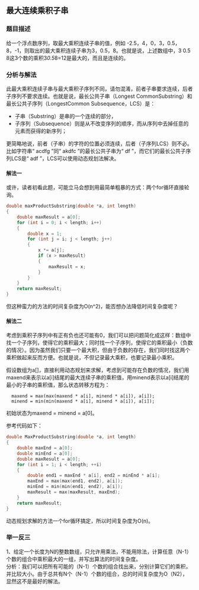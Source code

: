 ## 最大连续乘积子串

### 题目描述
给一个浮点数序列，取最大乘积连续子串的值，例如 -2.5，4，0，3，0.5，8，-1，则取出的最大乘积连续子串为3，0.5，8。也就是说，上述数组中，3 0.5 8这3个数的乘积3*0.5*8=12是最大的，而且是连续的。

### 分析与解法

此最大乘积连续子串与最大乘积子序列不同，请勿混淆，前者子串要求连续，后者子序列不要求连续。也就是说，最长公共子串（Longest CommonSubstring）和最长公共子序列（LongestCommon Subsequence，LCS）是：  

* 子串（Substring）是串的一个连续的部分，
* 子序列（Subsequence）则是从不改变序列的顺序，而从序列中去掉任意的元素而获得的新序列；  

更简略地说，前者（子串）的字符的位置必须连续，后者（子序列LCS）则不必。比如字符串“ acdfg ”同“ akdfc ”的最长公共子串为“ df ”，而它们的最长公共子序列LCS是“ adf ”，LCS可以使用动态规划法解决。  

#### 解法一  

或许，读者初看此题，可能立马会想到用最简单粗暴的方式：两个for循环直接轮询。  

```c
double maxProductSubstring(double *a, int length)
{
	double maxResult = a[0];
	for (int i = 0; i < length; i++)
	{
		double x = 1;
		for (int j = i; j < length; j++)
		{
			x *= a[j];
			if (x > maxResult)
			{
				maxResult = x;
			}
		}
	}
	return maxResult;
}
```

但这种蛮力的方法的时间复杂度为O(n^2)，能否想办法降低时间复杂度呢？

#### 解法二

考虑到乘积子序列中有正有负也还可能有0，我们可以把问题简化成这样：数组中找一个子序列，使得它的乘积最大；同时找一个子序列，使得它的乘积最小（负数的情况）。因为虽然我们只要一个最大积，但由于负数的存在，我们同时找这两个乘积做起来反而方便。也就是说，不但记录最大乘积，也要记录最小乘积。

假设数组为a[]，直接利用动态规划来求解，考虑到可能存在负数的情况，我们用maxend来表示以a[i]结尾的最大连续子串的乘积值，用minend表示以a[i]结尾的最小的子串的乘积值，那么状态转移方程为：  

```
  maxend = max(max(maxend * a[i], minend * a[i]), a[i]);
  minend = min(min(maxend * a[i], minend * a[i]), a[i]);  
```

初始状态为maxend = minend = a[0]。  

参考代码如下：

```cpp
double MaxProductSubstring(double *a, int length)
{
	double maxEnd = a[0];
	double minEnd = a[0];
	double maxResult = a[0];
	for (int i = 1; i < length; ++i)
	{
		double end1 = maxEnd * a[i], end2 = minEnd * a[i];
		maxEnd = max(max(end1, end2), a[i]);
		minEnd = min(min(end1, end2), a[i]);
		maxResult = max(maxResult, maxEnd);
	}
	return maxResult;
}
```
动态规划求解的方法一个for循环搞定，所以时间复杂度为O(n)。

### 举一反三  

1、给定一个长度为N的整数数组，只允许用乘法，不能用除法，计算任意（N-1）个数的组合中乘积最大的一组，并写出算法的时间复杂度。  
分析：我们可以把所有可能的（N-1）个数的组合找出来，分别计算它们的乘积，并比较大小。由于总共有N个（N-1）个数的组合，总的时间复杂度为O（N2），显然这不是最好的解法。
